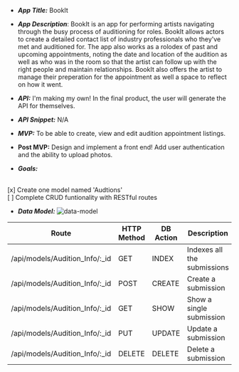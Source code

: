 - **_App Title:_** BookIt

- **_App Description_**: BookIt is an app for performing artists navigating through the busy process of auditioning for roles. BookIt allows actors to create a detailed contact list of industry professionals who they've met and auditioned for. The app also works as a rolodex of past and upcoming appointments, noting the date and location of the audition as well as who was in the room so that the artist can follow up with the right people and maintain relationships. BookIt also offers the artist to manage their preperation for the appointment as well a space to reflect on how it went.

- **_API:_** I'm making my own! In the final product, the user will generate the API for themselves.

- **_API Snippet:_** N/A

- **_MVP:_** To be able to create, view and edit audition appointment listings.

- **Post MVP:** Design and implement a front end! Add user authentication and the ability to upload photos.

- **_Goals:_**
<br>
[x] Create one model named 'Audtions'
<br>
[ ] Complete CRUD funtionality with RESTful routes

- **_Data Model:_**
![data-model](https://github.com/richardsaudek/Booked.it1/blob/046c00cc8e7a508a5b381a0f9c8a87718730de91/project2%20wire.png)

| Route  |  HTTP Method | DB Action  | Description  |
|---|---|---|---|
| /api/models/Audition_Info/:_id | GET  | INDEX  | Indexes all the submissions  |
| /api/models/Audition_Info/:_id | POST | CREATE  | Create a submission  |
| /api/models/Audition_Info/:_id | GET  | SHOW  | Show a single submission  |
| /api/models/Audition_Info/:_id | PUT  | UPDATE  | Update a submission  |
| /api/models/Audition_Info/:_id | DELETE | DELETE  | Delete a submission  |